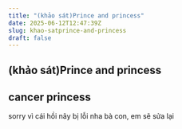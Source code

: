 ```yaml
---
title: "(khảo sát)Prince and princess"
date: 2025-06-12T12:47:39Z
slug: khao-satprince-and-princess
draft: false
---
```


## (khảo sát)Prince and princess

## cancer princess

sorry vì cái hồi nãy bị lỗi nha bà con, em sẽ sửa lại
